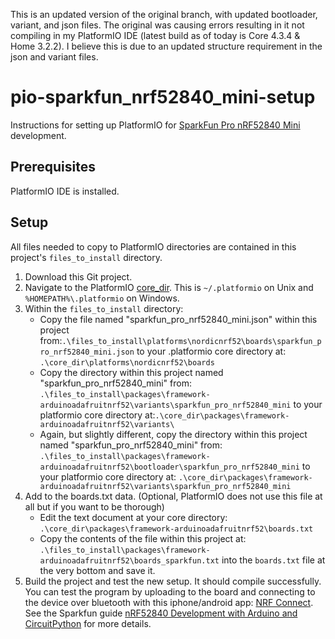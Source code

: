 This is an updated version of the original branch, with updated bootloader, variant, and json files.
The original was causing errors resulting in it not compiling in my PlatformIO IDE (latest build as of today is Core 4.3.4 & Home 3.2.2). I believe this is due to an updated structure requirement in the json and variant files. 

# pio-sparkfun_nrf52840_mini-setup
Instructions for setting up PlatformIO for [SparkFun Pro nRF52840 Mini](https://www.sparkfun.com/products/15025) development.

## Prerequisites

PlatformIO IDE is installed.

## Setup

All files needed to copy to PlatformIO directories are contained in this project's `files_to_install` directory.

1. Download this Git project.
2. Navigate to the PlatformIO [core_dir](https://docs.platformio.org/en/latest/projectconf/section_platformio.html#projectconf-pio-core-dir). This is `~/.platformio` on Unix and `%HOMEPATH%\.platformio` on Windows.
3. Within the `files_to_install` directory:
    * Copy the file named "sparkfun_pro_nrf52840_mini.json" within this project from:`.\files_to_install\platforms\nordicnrf52\boards\sparkfun_pro_nrf52840_mini.json` to your .platformio core directory at: `.\core_dir\platforms\nordicnrf52\boards`
    * Copy the directory within this project named "sparkfun_pro_nrf52840_mini" from: `.\files_to_install\packages\framework-arduinoadafruitnrf52\variants\sparkfun_pro_nrf52840_mini` to your platformio core directory at:`.\core_dir\packages\framework-arduinoadafruitnrf52\variants\`
    * Again, but slightly different, copy the directory within this project named "sparkfun_pro_nrf52840_mini" from: `.\files_to_install\packages\framework-arduinoadafruitnrf52\bootloader\sparkfun_pro_nrf52840_mini`
to your platformio core directory at: `.\core_dir\packages\framework-arduinoadafruitnrf52\variants\sparkfun_pro_nrf52840_mini`
7. Add to the boards.txt data. (Optional, PlatformIO does not use this file at all but if you want to be thorough)
    * Edit the text document at your core directory: `.\core_dir\packages\framework-arduinoadafruitnrf52\boards.txt`
    * Copy the contents of the file within this project at: `.\files_to_install\packages\framework-arduinoadafruitnrf52\boards_sparkfun.txt` into the `boards.txt` file at the very bottom and save it.
8. Build the project and test the new setup. It should compile successfully. You can test the program by uploading to the board and connecting to the device over bluetooth with this iphone/android app: [NRF Connect](https://itunes.apple.com/us/app/nrf-connect/id1054362403). See the Sparkfun guide [nRF52840 Development with Arduino and CircuitPython](https://learn.sparkfun.com/tutorials/nrf52840-development-with-arduino-and-circuitpython#arduino-examples) for more details.
